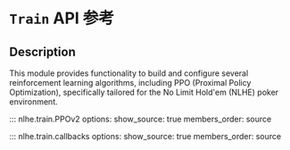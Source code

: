 # `Train` API 参考

## Description
This module provides functionality to build and configure several reinforcement learning algorithms, including PPO (Proximal Policy Optimization), specifically tailored for the No Limit Hold'em (NLHE) poker environment.

::: nlhe.train.PPOv2
    options:
      show_source: true
      members_order: source

::: nlhe.train.callbacks
    options:
      show_source: true
      members_order: source